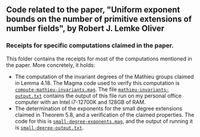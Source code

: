 ## Code related to the paper, "Uniform exponent bounds on the number of primitive extensions of number fields", by Robert J. Lemke Oliver
### Receipts for specific computations claimed in the paper.

This folder contains the receipts for most of the computations mentioned in the paper.  More concretely, it holds:
- The computation of the invariant degrees of the Mathieu groups claimed in Lemma 4.18.  The Magma code used to verify this computation is [`compute-mathieu-invariants.mag`](compute-mathieu-invariants.mag).  The file [`mathieu-invariants-output.txt`](mathieu-invariants-output.txt) contains the output of this file run on my personal office computer with an Intel i7-12700K and 128GB of RAM.
- The determination of the exponents for the small degree extensions claimed in Theorem 5.8, and a verification of the claimed properties.  The code for this is [`small-degree-exponents.mag`](small-degree-exponents.mag), and the output of running it is [`small-degree-output.txt`](small-degree-output.txt).

